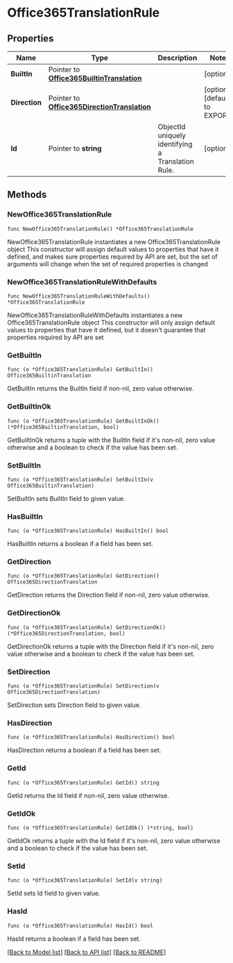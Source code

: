 # Office365TranslationRule

## Properties

Name | Type | Description | Notes
------------ | ------------- | ------------- | -------------
**BuiltIn** | Pointer to [**Office365BuiltinTranslation**](Office365BuiltinTranslation.md) |  | [optional] 
**Direction** | Pointer to [**Office365DirectionTranslation**](Office365DirectionTranslation.md) |  | [optional] [default to EXPORT]
**Id** | Pointer to **string** | ObjectId uniquely identifying a Translation Rule. | [optional] 

## Methods

### NewOffice365TranslationRule

`func NewOffice365TranslationRule() *Office365TranslationRule`

NewOffice365TranslationRule instantiates a new Office365TranslationRule object
This constructor will assign default values to properties that have it defined,
and makes sure properties required by API are set, but the set of arguments
will change when the set of required properties is changed

### NewOffice365TranslationRuleWithDefaults

`func NewOffice365TranslationRuleWithDefaults() *Office365TranslationRule`

NewOffice365TranslationRuleWithDefaults instantiates a new Office365TranslationRule object
This constructor will only assign default values to properties that have it defined,
but it doesn't guarantee that properties required by API are set

### GetBuiltIn

`func (o *Office365TranslationRule) GetBuiltIn() Office365BuiltinTranslation`

GetBuiltIn returns the BuiltIn field if non-nil, zero value otherwise.

### GetBuiltInOk

`func (o *Office365TranslationRule) GetBuiltInOk() (*Office365BuiltinTranslation, bool)`

GetBuiltInOk returns a tuple with the BuiltIn field if it's non-nil, zero value otherwise
and a boolean to check if the value has been set.

### SetBuiltIn

`func (o *Office365TranslationRule) SetBuiltIn(v Office365BuiltinTranslation)`

SetBuiltIn sets BuiltIn field to given value.

### HasBuiltIn

`func (o *Office365TranslationRule) HasBuiltIn() bool`

HasBuiltIn returns a boolean if a field has been set.

### GetDirection

`func (o *Office365TranslationRule) GetDirection() Office365DirectionTranslation`

GetDirection returns the Direction field if non-nil, zero value otherwise.

### GetDirectionOk

`func (o *Office365TranslationRule) GetDirectionOk() (*Office365DirectionTranslation, bool)`

GetDirectionOk returns a tuple with the Direction field if it's non-nil, zero value otherwise
and a boolean to check if the value has been set.

### SetDirection

`func (o *Office365TranslationRule) SetDirection(v Office365DirectionTranslation)`

SetDirection sets Direction field to given value.

### HasDirection

`func (o *Office365TranslationRule) HasDirection() bool`

HasDirection returns a boolean if a field has been set.

### GetId

`func (o *Office365TranslationRule) GetId() string`

GetId returns the Id field if non-nil, zero value otherwise.

### GetIdOk

`func (o *Office365TranslationRule) GetIdOk() (*string, bool)`

GetIdOk returns a tuple with the Id field if it's non-nil, zero value otherwise
and a boolean to check if the value has been set.

### SetId

`func (o *Office365TranslationRule) SetId(v string)`

SetId sets Id field to given value.

### HasId

`func (o *Office365TranslationRule) HasId() bool`

HasId returns a boolean if a field has been set.


[[Back to Model list]](../README.md#documentation-for-models) [[Back to API list]](../README.md#documentation-for-api-endpoints) [[Back to README]](../README.md)


